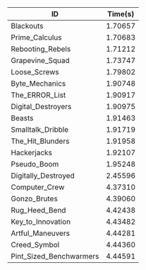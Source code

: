 |ID|Time(s)|
|-|-|
|Blackouts|1.70657|
|Prime_Calculus|1.70683|
|Rebooting_Rebels|1.71212|
|Grapevine_Squad|1.73747|
|Loose_Screws|1.79802|
|Byte_Mechanics|1.90748|
|The_ERROR_List|1.90917|
|Digital_Destroyers|1.90975|
|Beasts|1.91463|
|Smalltalk_Dribble|1.91719|
|The_Hit_Blunders|1.91958|
|Hackerjacks|1.92107|
|Pseudo_Boom|1.95248|
|Digitally_Destroyed|2.45596|
|Computer_Crew|4.37310|
|Gonzo_Brutes|4.39060|
|Rug_Heed_Bend|4.42438|
|Key_to_Innovation|4.43482|
|Artful_Maneuvers|4.44281|
|Creed_Symbol|4.44360|
|Pint_Sized_Benchwarmers|4.44591|
